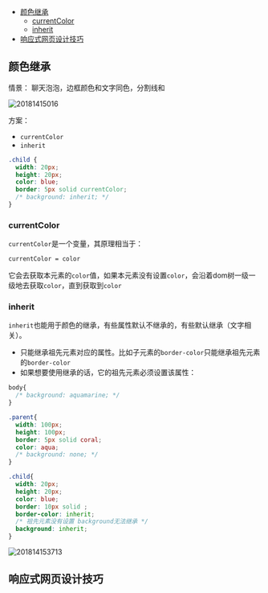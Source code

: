 

<!-- TOC depthFrom:2 -->

- [颜色继承](#颜色继承)
  - [currentColor](#currentcolor)
  - [inherit](#inherit)
- [响应式网页设计技巧](#响应式网页设计技巧)

<!-- /TOC -->

## 颜色继承

情景： 聊天泡泡，边框颜色和文字同色，分割线和

![20181415016](http://opd59bmxu.bkt.clouddn.com/20181415016.png)

方案： 
- `currentColor`
- `inherit`

```css
.child {
  width: 20px;
  height: 20px;
  color: blue;
  border: 5px solid currentColor;
  /* background: inherit; */
}
```
### currentColor

`currentColor`是一个变量，其原理相当于：
```css
currentColor = color
```

它会去获取本元素的`color`值，如果本元素没有设置`color`，会沿着dom树一级一级地去获取`color`，直到获取到`color`

### inherit

`inherit`也能用于颜色的继承，有些属性默认不继承的，有些默认继承（文字相关）。

- 只能继承祖先元素对应的属性。比如子元素的`border-color`只能继承祖先元素的`border-color`
- 如果想要使用继承的话，它的祖先元素必须设置该属性：

```css
body{
  /* background: aquamarine; */
}

.parent{
  width: 100px;
  height: 100px;
  border: 5px solid coral;
  color: aqua;
  /* background: none; */
}

.child{
  width: 20px;
  height: 20px;
  color: blue;
  border: 10px solid ;
  border-color: inherit;
  /* 祖先元素没有设置 background无法继承 */
  background: inherit;
}
```

![201814153713](http://opd59bmxu.bkt.clouddn.com/201814153713.png)

## 响应式网页设计技巧

